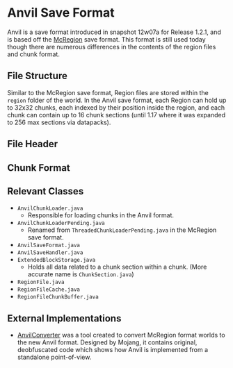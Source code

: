 # Anvil Save Format
Anvil is a save format introduced in snapshot 12w07a for Release 1.2.1, and is based off the [McRegion](mcregion_save_format.md) save format. This format is still used today though there are numerous differences in the contents of the region files and chunk format.

## File Structure
Similar to the McRegion save format, Region files are stored within the `region` folder of the world. In the Anvil save format, each Region can hold up to 32x32 chunks, each indexed by their position inside the region, and each chunk can contain up to 16 chunk sections (until 1.17 where it was expanded to 256 max sections via datapacks).

## File Header

## Chunk Format

## Relevant Classes
- `AnvilChunkLoader.java`
    - Responsible for loading chunks in the Anvil format.
- `AnvilChunkLoaderPending.java`
    - Renamed from `ThreadedChunkLoaderPending.java` in the McRegion save format.
- `AnvilSaveFormat.java`
- `AnvilSaveHandler.java`
- `ExtendedBlockStorage.java`
    - Holds all data related to a chunk section within a chunk. (More accurate name is `ChunkSection.java`)  
- `RegionFile.java`
- `RegionFileCache.java`
- `RegionFileChunkBuffer.java`

## External Implementations
- [AnvilConverter](../assets/AnvilConverter.zip) was a tool created to convert McRegion format worlds to the new Anvil format. Designed by Mojang, it contains original, deobfuscated code which shows how Anvil is implemented from a standalone point-of-view.
